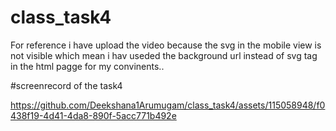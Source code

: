 # class_task4
For reference i have upload the video because the svg in the mobile view is not visible which mean i hav useded the background url instead of svg tag in the html pagge for my convinents..

#screenrecord of the task4

https://github.com/Deekshana1Arumugam/class_task4/assets/115058948/f0438f19-4d41-4da8-890f-5acc771b492e

